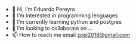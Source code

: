- 👋 Hi, I’m Eduardo Pereyra
- 👀 I’m interested in programming lenguages
- 🌱 I’m currently learning python and postgres
- 💞️ I’m looking to collaborate on ...
- 📫 How to reach me email zpej2018@gmail.com

<!---
Edd17369/Edd17369 is a ✨ special ✨ repository because its `README.md` (this file) appears on your GitHub profile.
You can click the Preview link to take a look at your changes.
--->
